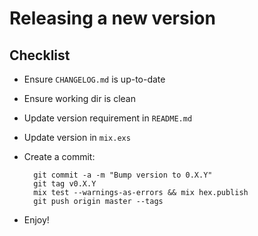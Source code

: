 # Releasing a new version

## Checklist

* Ensure `CHANGELOG.md` is up-to-date
* Ensure working dir is clean
* Update version requirement in `README.md`
* Update version in `mix.exs`
* Create a commit:

        git commit -a -m "Bump version to 0.X.Y"
        git tag v0.X.Y
        mix test --warnings-as-errors && mix hex.publish
        git push origin master --tags

* Enjoy!
